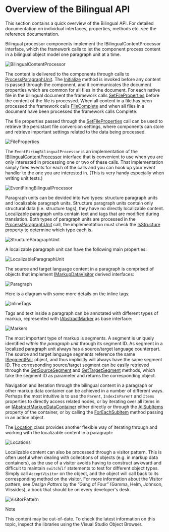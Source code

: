 Overview of the Bilingual API
===

This section contains a quick overview of the Bilingual API. For detailed documentation on individual interfaces, properties, methods etc. see the reference documentation.

Bilingual processor components implement the IBilingualContentProcessor interface, which the framework calls to let the component process content in a bilingual object model one paragraph unit at a time.

![BilingualContentProcessor](images/BilingualContentProcessor.png)

The content is delivered to the components through calls to [ProcessParagraphUnit](../../api/filetypesupport/Sdl.FileTypeSupport.Framework.BilingualApi.AbstractBilingualContentProcessor.yml#Sdl_FileTypeSupport_Framework_BilingualApi_AbstractBilingualContentProcessor_ProcessParagraphUnit_Sdl_FileTypeSupport_Framework_BilingualApi_IParagraphUnit_). The [Initialize](../../api/filetypesupport/Sdl.FileTypeSupport.Framework.BilingualApi.AbstractBilingualContentProcessor.yml#Sdl_FileTypeSupport_Framework_BilingualApi_AbstractBilingualContentProcessor_Initialize_Sdl_FileTypeSupport_Framework_BilingualApi_IDocumentProperties_) method is invoked before any content is passed through the component, and it communicates the document properties which are common for all files in the document. For each native file in the bilingual document the framework calls [SetFileProperties](../../api/filetypesupport/Sdl.FileTypeSupport.Framework.BilingualApi.AbstractBilingualContentProcessor.yml#Sdl_FileTypeSupport_Framework_BilingualApi_AbstractBilingualContentProcessor_SetFileProperties_Sdl_FileTypeSupport_Framework_BilingualApi_IFileProperties_) before the content of the file is processed. When all content in a file has been processed the framework calls [FileComplete](../../api/filetypesupport/Sdl.FileTypeSupport.Framework.BilingualApi.AbstractBilingualContentProcessor.yml#Sdl_FileTypeSupport_Framework_BilingualApi_AbstractBilingualContentProcessor_FileComplete) and when all files in a document have been processed the framework calls Complete.

The file properties passed through the [SetFileProperties](../../api/filetypesupport/Sdl.FileTypeSupport.Framework.BilingualApi.AbstractBilingualContentProcessor.yml#Sdl_FileTypeSupport_Framework_BilingualApi_AbstractBilingualContentProcessor_SetFileProperties_Sdl_FileTypeSupport_Framework_BilingualApi_IFileProperties_) call can be used to retrieve the persistant file conversion settings, where components can store and retrieve important settings related to the data being processed.

![FileProperties](images/FileProperties.png)

The ```EventFiringBilingualProcessor``` is an implementation of the [IBilingualContentProcessor](../../api/filetypesupport/Sdl.FileTypeSupport.Framework.BilingualApi.IBilingualContentProcessor.yml) interface that is convenient to use when you are only interested in processing one or two of these calls. That implementation simply fires events for each of the calls and you can hook up your event handler to the one you are interested in. (This is very handy especially when writing unit tests.)

![EventFiringBilingualProcessor](images/EventFiringBilingualProcessor.png)

Paragraph units can be devided into two types: structure paragraph units and localizable paragraph units. Structure paragraph units contain only structural data (i.e. structure tags), they have no directly localizable content. Localizable paragraph units contain text and tags that are modified during translation. Both types of paragraph units are processed in the [ProcessParagraphUnit](../../api/filetypesupport/Sdl.FileTypeSupport.Framework.BilingualApi.AbstractBilingualContentProcessor.yml#Sdl_FileTypeSupport_Framework_BilingualApi_AbstractBilingualContentProcessor_ProcessParagraphUnit_Sdl_FileTypeSupport_Framework_BilingualApi_IParagraphUnit_) call, the implementation must check the [IsStructure](../../api/filetypesupport/Sdl.FileTypeSupport.Framework.BilingualApi.IParagraphUnit.yml#Sdl_FileTypeSupport_Framework_BilingualApi_IParagraphUnit_IsStructure) property to determine which type each is.

![StructureParagraphUnit](images/StructureParagraphUnit.png)

A localizable paragraph unit can have the following main properties:

![LocalizableParagraphUnit](images/LocalizableParagraphUnit.png)

The source and target language content in a paragraph is comprised of objects that implement [IMarkupDataVisitor](../../api/filetypesupport/Sdl.FileTypeSupport.Framework.BilingualApi.IMarkupDataVisitor.yml) derived interfaces:

![Paragraph](images/Paragraph.png)

Here is a diagram with some more details on the inline tags:

![InlineTags](images/InlineTags.png)

Tags and text inside a paragraph can be annotated with different types of markup, represented with [IAbstractMarker](../../api/filetypesupport/Sdl.FileTypeSupport.Framework.BilingualApi.IAbstractMarker.yml) as base interface:

![Markers](images/Markers.png)

The most important type of markup is segments. A segment is uniquely identified *within the paragraph unit* through its segment ID. As segment in a localized paragraph unit always has a source/target language counterpart. The source and target language segments reference the same [ISegmentPair](../../api/filetypesupport/Sdl.FileTypeSupport.Framework.BilingualApi.ISegmentPair.yml) object, and thus implicitly will always have the same segment ID. The corresponding source/target segment can be easily retrieved through the [GetSourceSegment](../../api/filetypesupport/Sdl.FileTypeSupport.Framework.BilingualApi.IParagraphUnit.yml#Sdl_FileTypeSupport_Framework_BilingualApi_IParagraphUnit_GetSourceSegment_Sdl_FileTypeSupport_Framework_NativeApi_SegmentId_) and [GetTargetSegment](../../api/filetypesupport/Sdl.FileTypeSupport.Framework.BilingualApi.IParagraphUnit.yml#Sdl_FileTypeSupport_Framework_BilingualApi_IParagraphUnit_GetTargetSegment_Sdl_FileTypeSupport_Framework_NativeApi_SegmentId_) methods, which take the segment ID as parameter and returns the corresponding object.

Navigation and iteration through the bilingual content in a paragraph or other markup data container can be achieved in a number of different ways. Perhaps the most intuitive is to use the ```Parent```, ```IndexInParent``` and ```Items``` properties to directly access related nodes, or by iterating over all items in an [IAbstractMarkupDataContainer](../../api/filetypesupport/Sdl.FileTypeSupport.Framework.BilingualApi.IAbstractMarkupDataContainer.yml) either directly or through the [AllSubItems](../../api/filetypesupport/Sdl.FileTypeSupport.Framework.BilingualApi.IAbstractMarkupDataContainer.yml#Sdl_FileTypeSupport_Framework_BilingualApi_IAbstractMarkupDataContainer_AllSubItems) property of the container, or by calling the [ForEachSubItem](../../api/filetypesupport/Sdl.FileTypeSupport.Framework.BilingualApi.IAbstractMarkupDataContainer.yml#Sdl_FileTypeSupport_Framework_BilingualApi_IAbstractMarkupDataContainer_ForEachSubItem_System_Action_Sdl_FileTypeSupport_Framework_BilingualApi_IAbstractMarkupData__) method passing in an action object.

The [Location](../../api/filetypesupport/Sdl.FileTypeSupport.Framework.BilingualApi.Location.yml) class provides another flexible way of iterating through and working with the localizable content in a paragraph:

![Locations](images/Locations.png)

Localizable content can also be processed through a visitor pattern. This is often useful when dealing with collections of objects (e.g. in markup data containers), as the use of a visitor avoids having to construct awkward and difficult to maintain ```switch```/```if``` statements to test for different object types. Simply call ```AcceptVisitor``` on the object, and the object will call back to its corresponding method on the visitor. For more information about the Visitor pattern, see *Design Patters* by the “Gang of Four” (Gamma, Helm, Johnson, Vlissides), a book that should be on every developer's desk.

![VisitorPattern](images/VisitorPattern.png)

>[!NOTE]
>
> This content may be out-of-date. To check the latest information on this topic, inspect the libraries using the Visual Studio Object Browser.

